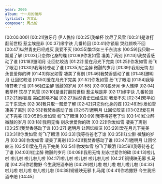 ```yaml
---
year: 2005
album: 十一月的萧邦
lyricist: 方文山
composer: 周杰伦
---
```

[00:00.000]
[00:21]狼牙月 伊人憔悴
[00:25]我举杯 饮尽了风雪
[00:31]是谁打翻前世柜 惹尘埃是非
[00:37]缘字诀 几番轮回
[00:41]你锁眉 哭红颜唤不回
[00:47]纵然青史已经成灰 我爱不灭
[00:55]繁华如三千东流水
[00:59]我只取一瓢爱了解
[01:03]只恋你化身的蝶
[01:09]!你发如雪 凄美了离别
[01:13]!我焚香感动了谁
[01:18]!邀明月 让回忆皎洁
[01:22]!爱在月光下完美
[01:25]!你发如雪 纷飞了眼泪
[01:30]!我等待苍老了谁
[01:35]!红尘醉 微醺的岁月
[01:39]!我用无悔 刻永世爱你的碑
[01:43]你发如雪 凄美了离别
[01:46]我焚香感动了谁
[01:48]邀明月 让回忆皎洁
[01:50]爱在月光下完美
[01:52]你发如雪 纷飞了眼泪
[01:54]我等待苍老了谁
[01:56]红尘醉 微醺的岁月
[01:58]
[02:00]狼牙月 伊人憔悴
[02:04]我举杯 饮尽了风雪
[02:10]是谁打翻前世柜 惹尘埃是非
[02:17]缘字诀 几番轮回
[02:21]你锁眉 哭红颜唤不回
[02:27]纵然青史已经成灰 我爱不灭
[02:34]繁华如三千东流水
[02:38]我只取一瓢爱了解
[02:42]只恋你化身的蝶
[02:48]!你发如雪 凄美了离别
[02:53]!我焚香感动了谁
[02:57]!邀明月 让回忆皎洁
[03:02]!爱在月光下完美
[03:05]!你发如雪 纷飞了眼泪
[03:09]!我等待苍老了谁
[03:14]!红尘醉 微醺的岁月
[03:18]!我用无悔 刻永世爱你的碑
[03:22]!你发如雪 凄美了离别
[03:25]!我焚香感动了谁
[03:27]!邀明月 让回忆皎洁
[03:29]!爱在月光下完美
[03:31]!你发如雪 纷飞了眼泪
[03:33]!我等待苍老了谁
[03:35]!红尘醉 微醺的岁月
[03:38]!你发如雪 凄美了离别
[03:42]!我焚香感动了谁
[03:47]!邀明月 让回忆皎洁
[03:51]!爱在月光下完美
[03:54]!你发如雪 纷飞了眼泪
[03:59]!我等待苍老了谁
[04:03]!红尘醉 微醺的岁月
[04:08]!我用无悔 刻永世爱你的碑
[04:13]啦儿啦 啦儿啦 啦儿啦儿啦
[04:17]啦儿啦 啦儿啦 啦儿啦儿啦
[04:21]铜镜映无邪 扎马尾
[04:25]你若撒野 今生我把酒奉陪
[04:29]啦儿啦 啦儿啦 啦儿啦儿啦
[04:33]啦儿啦 啦儿啦 啦儿啦儿啦
[04:38]铜镜映无邪 扎马尾
[04:41]你若撒野 今生我把酒奉陪
[04:45]